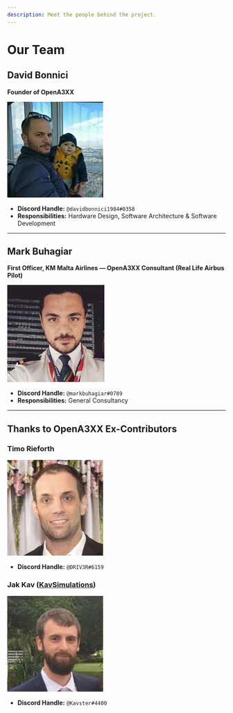 ```yaml
---
description: Meet the people behind the project.
---
```


# Our Team

## David Bonnici

**Founder of OpenA3XX**

![David Bonnici - Founder of OpenA3XX](../.gitbook/assets/david.jpg)

- **Discord Handle:** `@davidbonnici1984#0358`
- **Responsibilities:** Hardware Design, Software Architecture & Software Development

---

## Mark Buhagiar

**First Officer, KM Malta Airlines — OpenA3XX Consultant (Real Life Airbus Pilot)**

![Mark Buhagiar - First Officer KM Malta Airlines - OpenA3XX Consultant (Real Life Airbus Pilot)](../.gitbook/assets/6faec2ac-792a-4e17-a6f9-073711.jpg)

- **Discord Handle:** `@markbuhagiar#0789`
- **Responsibilities:** General Consultancy

---

## Thanks to OpenA3XX Ex-Contributors

### Timo Rieforth

![Timo Rieforth](../.gitbook/assets/timo2.jpg)

- **Discord Handle:** `@DRIV3R#6159`

### Jak Kav ([KavSimulations](https://jak-kav.co.uk/))

![Jak Kav](../.gitbook/assets/jakav221.jpg)

- **Discord Handle:** `@Kavster#4400`

